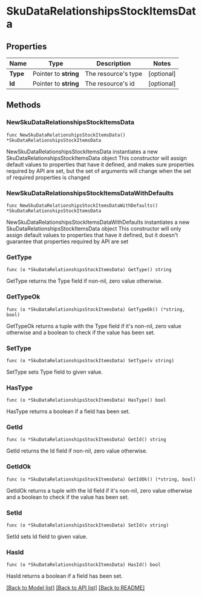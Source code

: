 # SkuDataRelationshipsStockItemsData

## Properties

Name | Type | Description | Notes
------------ | ------------- | ------------- | -------------
**Type** | Pointer to **string** | The resource&#39;s type | [optional] 
**Id** | Pointer to **string** | The resource&#39;s id | [optional] 

## Methods

### NewSkuDataRelationshipsStockItemsData

`func NewSkuDataRelationshipsStockItemsData() *SkuDataRelationshipsStockItemsData`

NewSkuDataRelationshipsStockItemsData instantiates a new SkuDataRelationshipsStockItemsData object
This constructor will assign default values to properties that have it defined,
and makes sure properties required by API are set, but the set of arguments
will change when the set of required properties is changed

### NewSkuDataRelationshipsStockItemsDataWithDefaults

`func NewSkuDataRelationshipsStockItemsDataWithDefaults() *SkuDataRelationshipsStockItemsData`

NewSkuDataRelationshipsStockItemsDataWithDefaults instantiates a new SkuDataRelationshipsStockItemsData object
This constructor will only assign default values to properties that have it defined,
but it doesn't guarantee that properties required by API are set

### GetType

`func (o *SkuDataRelationshipsStockItemsData) GetType() string`

GetType returns the Type field if non-nil, zero value otherwise.

### GetTypeOk

`func (o *SkuDataRelationshipsStockItemsData) GetTypeOk() (*string, bool)`

GetTypeOk returns a tuple with the Type field if it's non-nil, zero value otherwise
and a boolean to check if the value has been set.

### SetType

`func (o *SkuDataRelationshipsStockItemsData) SetType(v string)`

SetType sets Type field to given value.

### HasType

`func (o *SkuDataRelationshipsStockItemsData) HasType() bool`

HasType returns a boolean if a field has been set.

### GetId

`func (o *SkuDataRelationshipsStockItemsData) GetId() string`

GetId returns the Id field if non-nil, zero value otherwise.

### GetIdOk

`func (o *SkuDataRelationshipsStockItemsData) GetIdOk() (*string, bool)`

GetIdOk returns a tuple with the Id field if it's non-nil, zero value otherwise
and a boolean to check if the value has been set.

### SetId

`func (o *SkuDataRelationshipsStockItemsData) SetId(v string)`

SetId sets Id field to given value.

### HasId

`func (o *SkuDataRelationshipsStockItemsData) HasId() bool`

HasId returns a boolean if a field has been set.


[[Back to Model list]](../README.md#documentation-for-models) [[Back to API list]](../README.md#documentation-for-api-endpoints) [[Back to README]](../README.md)


